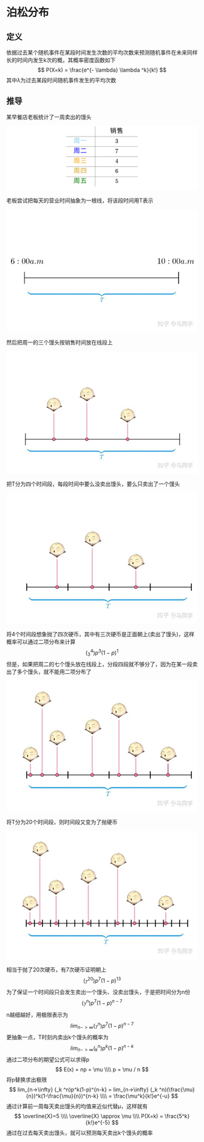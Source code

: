 



# 泊松分布

## 定义

依据过去某个随机事件在某段时间发生次数的平均次数来预测随机事件在未来同样长的时间内发生k次的概，其概率密度函数如下
$$
P(X=k) = \frac{e^{- \lambda} \lambda ^k}{k!}
$$
其中$\lambda$为过去某段时间随机事件发生的平均次数

## 推导

某早餐店老板统计了一周卖出的馒头

![equation](../../img/equation.svg)

老板尝试把每天的营业时间抽象为一根线，将该段时间用T表示

![v2-a03c893a0e32dedcf58aad215a596000_1440w](../../img/v2-a03c893a0e32dedcf58aad215a596000_1440w.jpg)

然后把周一的三个馒头按销售时间放在线段上

![v2-063eefa202cdc1201967561c69643bed_1440w](../../img/v2-063eefa202cdc1201967561c69643bed_1440w.jpg)

把T分为四个时间段，每段时间中要么没卖出馒头，要么只卖出了一个馒头

![v2-8eccfd812ec54eefe8c6a21127512778_1440w](../../img/v2-8eccfd812ec54eefe8c6a21127512778_1440w.jpg)

将4个时间段想象抛了四次硬币，其中有三次硬币是正面朝上(卖出了馒头)，这样概率可以通过二项分布来计算
$$
(_3 ^4)p^3 (1-p)^1
$$
但是，如果把周二的七个馒头放在线段上，分段四段就不够分了，因为在某一段卖出了多个馒头，就不能用二项分布了

![v2-b2359584d6ac471f2eea581c33d1cf77_1440w](../../img/v2-b2359584d6ac471f2eea581c33d1cf77_1440w.jpg)

将T分为20个时间段，则时间段又变为了抛硬币

![v2-f665f9b2df9793c5417afa62e5684b14_1440w](../../img/v2-f665f9b2df9793c5417afa62e5684b14_1440w.jpg)

相当于抛了20次硬币，有7次硬币证明朝上
$$
(_{7} ^{20})p^7(1-p)^{13}
$$
为了保证一个时间段只会发生卖出一个馒头、没卖出馒头，于是把时间分为n份
$$
(_{7} ^{n})p^7(1-p)^{n-7}
$$
n越细越好，用极限表示为
$$
lim_{n->\infty} (_7 ^n)p^7(1-p)^{n-7}
$$
更抽象一点，T时刻内卖出k个馒头的概率为
$$
lim_{n->\infty} (_k ^n)p^k(1-p)^{n-k}
$$
通过二项分布的期望公式可以求得p
$$
E(x) = np = \mu \\\\
p = \mu / n
$$
将p替换求出极限
$$
lim_{n->\infty} (_k ^n)p^k(1-p)^{n-k} = lim_{n->\infty} (_k ^n)(\frac{\mu}{n})^k(1-\frac{\mu}{n})^{n-k} \\\\
= \frac{\mu^k}{k!}e^{-u}
$$
通过计算前一周每天卖出馒头的均值来近似代替$\mu$，这样就有
$$
\overline{X}=5 \\\\
\overline{X} \approx \mu \\\\
P(X=k) = \frac{5^k}{k!}e^{-5}
$$
通过在过去每天卖出馒头，就可以预测每天卖出k个馒头的概率